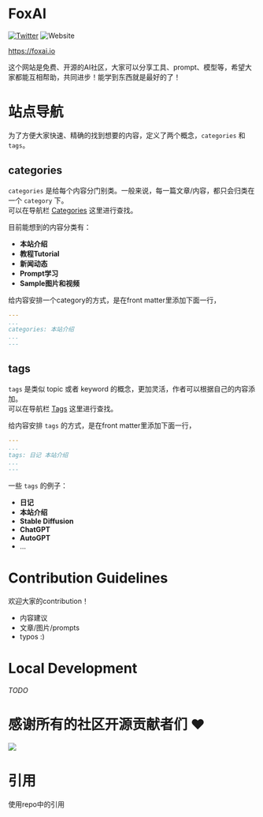 # FoxAI

[![Twitter](https://img.shields.io/twitter/url?label=Follow%20%40Jimmy狐狸&style=social&url=https%3A%2F%2Ftwitter.com%2Farkarnz)](https://twitter.com/learnprompting)
![Website](https://img.shields.io/website?down_message=offline%20%3A%28&up_message=foxai.io&url=https%3A%2F%2Ffoxai.io)


https://foxai.io

这个网站是免费、开源的AI社区，大家可以分享工具、prompt、模型等，希望大家都能互相帮助，共同进步！能学到东西就是最好的了！

# 站点导航

为了方便大家快速、精确的找到想要的内容，定义了两个概念，`categories` 和 `tags`。

## categories

`categories` 是给每个内容分门别类。一般来说，每一篇文章/内容，都只会归类在一个 `category` 下。  
可以在导航栏 [Categories](/docs/categories.md) 这里进行查找。

目前能想到的内容分类有：

- **本站介绍**
- **教程Tutorial**
- **新闻动态**
- **Prompt学习**
- **Sample图片和视频**

给内容安排一个category的方式，是在front matter里添加下面一行，

```yaml
---
...
categories: 本站介绍
...
---
```

## tags

`tags` 是类似 topic 或者 keyword 的概念，更加灵活，作者可以根据自己的内容添加。  
可以在导航栏 [Tags](/docs/tags.md) 这里进行查找。 

给内容安排 `tags` 的方式，是在front matter里添加下面一行，  

```yaml
---
...
tags: 日记 本站介绍
...
---
```

一些 `tags` 的例子：

- **日记**
- **本站介绍**
- **Stable Diffusion**
- **ChatGPT**
- **AutoGPT**
- ...


# Contribution Guidelines

欢迎大家的contribution！

- 内容建议
- 文章/图片/prompts
- typos :)

# Local Development

*TODO*

# 感谢所有的社区开源贡献者们 ❤

 <a href = "https://github.com/foxai-io/foxai.io/graphs/contributors">
   <img src = "https://contrib.rocks/image?repo=foxai-io/foxai.io"/>
 </a>


# 引用

使用repo中的引用